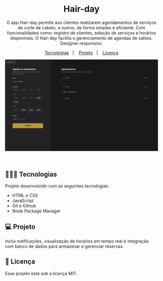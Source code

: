 <h1 align="center"> Hair-day </h1>

<p align="center">
O app Hair-day permite aos clientes realizarem agendamentos de serviços de corte de cabelo, e outros, de forma simples e eficiente. Com funcionalidades como: registro de clientes, seleção de serviços e horários disponíveis. O Hair-day facilita o gerenciamento de agendas de salões. Designer responsivo. 
</p>

<p align="center">
  <a href="#-tecnologias">Tecnologias</a>&nbsp;&nbsp;&nbsp;|&nbsp;&nbsp;&nbsp;
  <a href="#-projeto">Projeto</a>&nbsp;&nbsp;&nbsp;|&nbsp;&nbsp;&nbsp;
  <a href="#memo-licença">Licença</a>
</p>

<p align="center">
  <img alt="License" src="https://github.com/brunooliveira7/Hair-day/blob/main/src/assets/Layout%20HairDay.png">
</p>

<br>

## 🧑🏻‍💻 Tecnologias

Projeto desenvolvido com as seguintes tecnologias:

- HTML e CSS
- JavaScript
- Git e Github
- Node Package Manager

## 💻 Projeto

Inclui notificações, visualização de horários em tempo real e integração com banco de dados para armazenar e gerenciar reservas.

## :memo: Licença

Esse projeto está sob a licença MIT.
